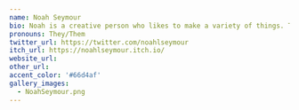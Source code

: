 ```yaml
---
name: Noah Seymour
bio: Noah is a creative person who likes to make a variety of things. Their speciality is Game Design and they are working on Webbed!
pronouns: They/Them
twitter_url: https://twitter.com/noahlseymour
itch_url: https://noahlseymour.itch.io/
website_url: 
other_url: 
accent_color: '#66d4af'
gallery_images:
  - NoahSeymour.png
---
```

